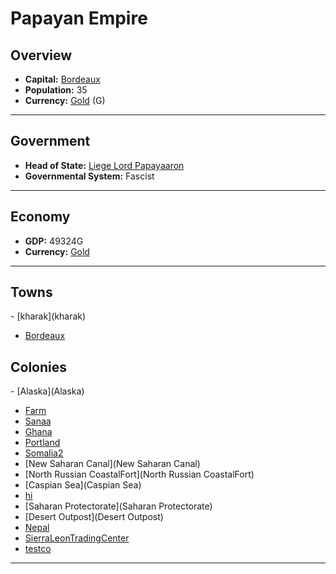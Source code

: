 # <!--NAME-->Papayan Empire<!--NAME-->

## Overview

- **Capital:** <!--CAPITAL_LINK-->[Bordeaux](Bordeaux)<!--CAPITAL_LINK-->
- **Population:** <!--POPULATION-->35<!--POPULATION-->
- **Currency:** <!--CURRENCY_LINK-->[Gold](Gold)<!--CURRENCY_LINK--> (<!--CURRENCY_ABV-->G<!--CURRENCY_ABV-->)

---

## Government

- **Head of State:** <!--LEADER_TITLE_LINK-->[Liege Lord Papayaaron](Papayaaron)<!--LEADER_TITLE_LINK-->
- **Governmental System:** <!--GOVERNMENT-->Fascist<!--GOVERNMENT-->

---

## Economy

- **GDP:** <!--GDP-->49324G<!--GDP-->
- **Currency:** <!--CURRENCY_LINK-->[Gold](Gold)<!--CURRENCY_LINK-->

---

## Towns

<!--TOWNS-->- [kharak](kharak)
- [Bordeaux](Bordeaux)<!--TOWNS-->

## Colonies

<!--COLONIES-->- [Alaska](Alaska)
- [Farm](Farm)
- [Sanaa](Sanaa)
- [Ghana](Ghana)
- [Portland](Portland)
- [Somalia2](Somalia2)
- [New Saharan Canal](New Saharan Canal)
- [North Russian CoastalFort](North Russian CoastalFort)
- [Caspian Sea](Caspian Sea)
- [hi](hi)
- [Saharan Protectorate](Saharan Protectorate)
- [Desert Outpost](Desert Outpost)
- [Nepal](Nepal)
- [SierraLeonTradingCenter](SierraLeonTradingCenter)
- [testco](testco)<!--COLONIES-->

---